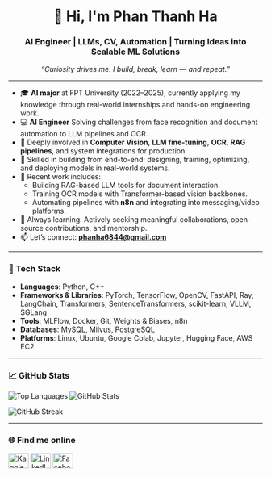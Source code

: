 <h1 align="center">👋 Hi, I'm Phan Thanh Ha</h1>
<h3 align="center">AI Engineer | LLMs, CV, Automation | Turning Ideas into Scalable ML Solutions</h3>

<p align="center">
  <em>“Curiosity drives me. I build, break, learn — and repeat.”</em>
</p>

---

- 🎓 **AI major** at FPT University (2022–2025), currently applying my knowledge through real-world internships and hands-on engineering work.
- 💻 **AI Engineer** Solving challenges from face recognition and document automation to LLM pipelines and OCR.
- 🧠 Deeply involved in **Computer Vision**, **LLM fine-tuning**, **OCR**, **RAG pipelines**, and system integrations for production.
- 🔧 Skilled in building from end-to-end: designing, training, optimizing, and deploying models in real-world systems.
- 🚀 Recent work includes:
  - Building RAG-based LLM tools for document interaction.
  - Training OCR models with Transformer-based vision backbones.
  - Automating pipelines with **n8n** and integrating into messaging/video platforms.
- 🤝 Always learning. Actively seeking meaningful collaborations, open-source contributions, and mentorship.
- 📫 Let’s connect: **phanha6844@gmail.com**

---

<h3 align="left">🧰 Tech Stack</h3>

- **Languages**: Python, C++
- **Frameworks & Libraries**: PyTorch, TensorFlow, OpenCV, FastAPI, Ray, LangChain, Transformers, SentenceTransformers, scikit-learn, VLLM, SGLang
- **Tools**: MLFlow, Docker, Git, Weights & Biases, n8n
- **Databases**: MySQL, Milvus, PostgreSQL
- **Platforms**: Linux, Ubuntu, Google Colab, Jupyter, Hugging Face, AWS EC2

---

<h3 align="left">📈 GitHub Stats</h3>
<p><img align="left" src="https://github-readme-stats.vercel.app/api/top-langs?username=ha684&show_icons=true&locale=en&layout=compact" alt="Top Languages" /></p>

<p><img align="center" src="https://github-readme-stats.vercel.app/api?username=ha684&show_icons=true&locale=en" alt="GitHub Stats" /></p>

<p><img align="center" src="https://github-readme-streak-stats.herokuapp.com/?user=ha684&" alt="GitHub Streak" /></p>

---

<h3 align="left">🌐 Find me online</h3>
<p align="left">
  <a href="https://www.kaggle.com/phanha6844" target="blank"><img align="center" src="https://raw.githubusercontent.com/rahuldkjain/github-profile-readme-generator/master/src/images/icons/Social/kaggle.svg" alt="Kaggle" height="30" width="40" /></a>
  <a href="https://www.linkedin.com/in/phan-thanh-ha-763426313" target="blank"><img align="center" src="https://raw.githubusercontent.com/rahuldkjain/github-profile-readme-generator/master/src/images/icons/Social/linked-in-alt.svg" alt="LinkedIn" height="30" width="40" /></a>
  <a href="https://www.facebook.com/hapt06082004" target="blank"><img align="center" src="https://raw.githubusercontent.com/rahuldkjain/github-profile-readme-generator/master/src/images/icons/Social/facebook.svg" alt="Facebook" height="30" width="40" /></a>
</p>

